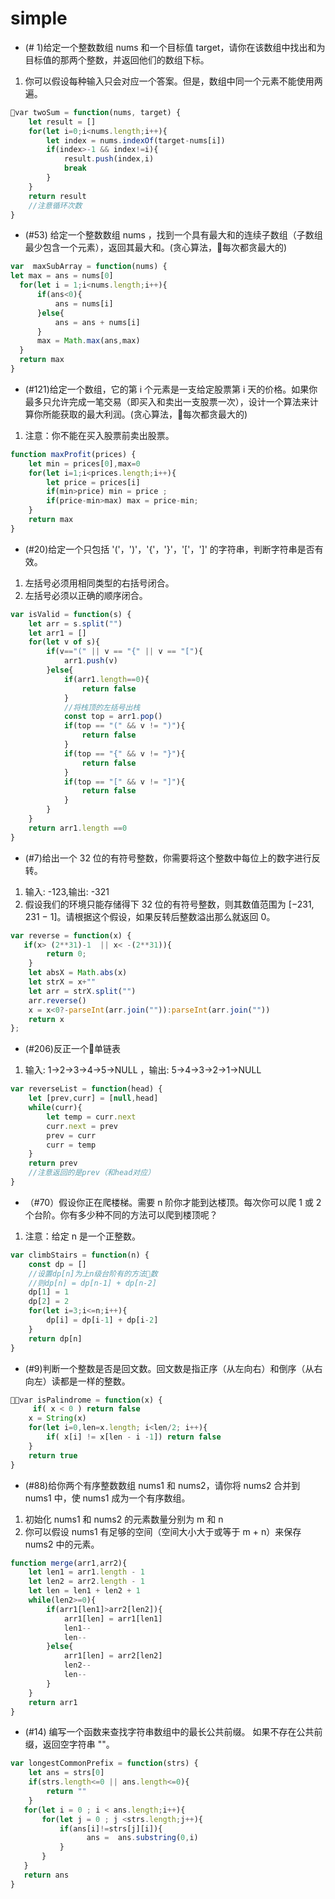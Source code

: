 # simple

* (# 1)给定一个整数数组 nums 和一个目标值 target，请你在该数组中找出和为目标值的那两个整数，并返回他们的数组下标。

1. 你可以假设每种输入只会对应一个答案。但是，数组中同一个元素不能使用两遍。

```js
var twoSum = function(nums, target) {
    let result = []
    for(let i=0;i<nums.length;i++){
        let index = nums.indexOf(target-nums[i])
        if(index>-1 && index!=i){
            result.push(index,i)
            break
        }
    }
    return result
    //注意循环次数
}
```

* (#53) 给定一个整数数组 nums ，找到一个具有最大和的连续子数组（子数组最少包含一个元素），返回其最大和。(贪心算法，每次都贪最大的)
```js
var  maxSubArray = function(nums) {
let max = ans = nums[0]
  for(let i = 1;i<nums.length;i++){
      if(ans<0){
          ans = nums[i]
      }else{
          ans = ans + nums[i]
      }
      max = Math.max(ans,max)
  }
  return max 
}
```

* (#121)给定一个数组，它的第 i 个元素是一支给定股票第 i 天的价格。如果你最多只允许完成一笔交易（即买入和卖出一支股票一次），设计一个算法来计算你所能获取的最大利润。(贪心算法，每次都贪最大的)
1. 注意：你不能在买入股票前卖出股票。
```js
function maxProfit(prices) {
    let min = prices[0],max=0
    for(let i=1;i<prices.length;i++){
        let price = prices[i]
        if(min>price) min = price ;
        if(price-min>max) max = price-min;
    }
    return max
}
```

* (#20)给定一个只包括 '('，')'，'{'，'}'，'['，']' 的字符串，判断字符串是否有效。

1. 左括号必须用相同类型的右括号闭合。
2. 左括号必须以正确的顺序闭合。
```js
var isValid = function(s) {
    let arr = s.split("")
    let arr1 = []
    for(let v of s){
        if(v=="(" || v == "{" || v == "["){
            arr1.push(v)
        }else{
            if(arr1.length==0){
                return false
            }
            //将栈顶的左括号出栈
            const top = arr1.pop()
            if(top == "(" && v != ")"){
                return false 
            }
            if(top == "{" && v != "}"){
                return false
            }
            if(top == "[" && v != "]"){
                return false
            }
        }
    }
    return arr1.length ==0 
}
```

* (#7)给出一个 32 位的有符号整数，你需要将这个整数中每位上的数字进行反转。

1. 输入: -123,输出: -321
2. 假设我们的环境只能存储得下 32 位的有符号整数，则其数值范围为 [−231,  231 − 1]。请根据这个假设，如果反转后整数溢出那么就返回 0。
```js
var reverse = function(x) {
   if(x> (2**31)-1  || x< -(2**31)){
        return 0;
    }
    let absX = Math.abs(x)
    let strX = x+""
    let arr = strX.split("")
    arr.reverse()
    x = x<0?-parseInt(arr.join("")):parseInt(arr.join(""))
    return x
};
```
* (#206)反正一个单链表
1. 输入: 1->2->3->4->5->NULL   ，输出: 5->4->3->2->1->NULL

```js
var reverseList = function(head) {
    let [prev,curr] = [null,head]
    while(curr){
        let temp = curr.next
        curr.next = prev
        prev = curr
        curr = temp
    }
    return prev
    //注意返回的是prev（和head对应）
}
```

* （#70）假设你正在爬楼梯。需要 n 阶你才能到达楼顶。每次你可以爬 1 或 2 个台阶。你有多少种不同的方法可以爬到楼顶呢？
1. 注意：给定 n 是一个正整数。
```js
var climbStairs = function(n) {
    const dp = []
    //设置dp[n]为上n级台阶有的方法数
    //则dp[n] = dp[n-1] + dp[n-2]
    dp[1] = 1
    dp[2] = 2
    for(let i=3;i<=n;i++){
        dp[i] = dp[i-1] + dp[i-2]
    }
    return dp[n]
}
```

* (#9)判断一个整数是否是回文数。回文数是指正序（从左向右）和倒序（从右向左）读都是一样的整数。

```js
var isPalindrome = function(x) {
     if( x < 0 ) return false
    x = String(x)
    for(let i=0,len=x.length; i<len/2; i++){
        if( x[i] != x[len - i -1]) return false
    }
    return true
}
```

* (#88)给你两个有序整数数组 nums1 和 nums2，请你将 nums2 合并到 nums1 中，使 nums1 成为一个有序数组。

1. 初始化 nums1 和 nums2 的元素数量分别为 m 和 n
2. 你可以假设 nums1 有足够的空间（空间大小大于或等于 m + n）来保存 nums2 中的元素。

```js
function merge(arr1,arr2){
    let len1 = arr1.length - 1
    let len2 = arr2.length - 1
    let len = len1 + len2 + 1
    while(len2>=0){
        if(arr1[len1]>arr2[len2]){
            arr1[len] = arr1[len1]
            len1--
            len--
        }else{
            arr1[len] = arr2[len2]
            len2--
            len--
        }
    }
    return arr1
}
```

* (#14) 编写一个函数来查找字符串数组中的最长公共前缀。
如果不存在公共前缀，返回空字符串 ""。

```js
var longestCommonPrefix = function(strs) { 
    let ans = strs[0]
    if(strs.length<=0 || ans.length<=0){
        return ""
    }
   for(let i = 0 ; i < ans.length;i++){
       for(let j = 0 ; j <strs.length;j++){
           if(ans[i]!=strs[j][i]){
                 ans =  ans.substring(0,i)
           }
       }
   }
   return ans
}
```

